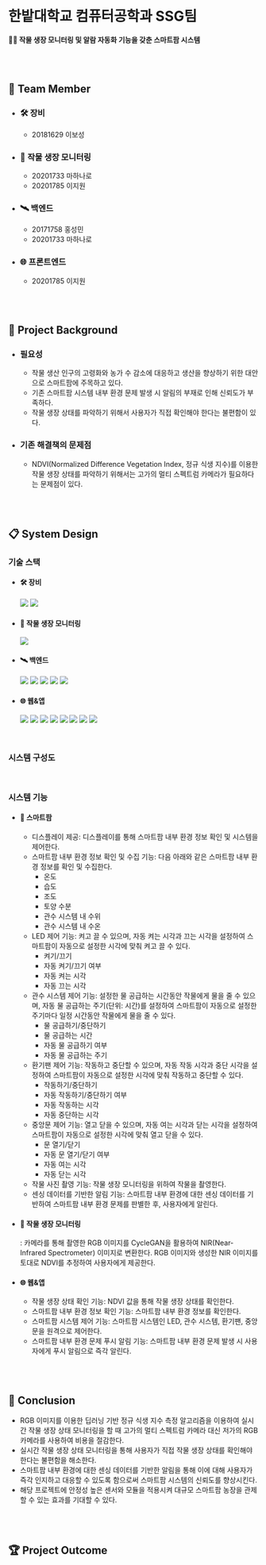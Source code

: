 # 한밭대학교 컴퓨터공학과 SSG팀
**🧑‍🌾 작물 생장 모니터링 및 알람 자동화 기능을 갖춘 스마트팜 시스템**


<br/><br/>


## 👤 Team Member
- ### 🛠 장비
  - 20181629 이보성
- ### 🌱 작물 생장 모니터링
  - 20201733 마하나로
  - 20201785 이지원
- ### 🛰 백엔드
  - 20171758 홍성민
  - 20201733 마하나로
- ### 🌐 프론트엔드
  - 20201785 이지원


<br/><br/>


## 🔎 Project Background
- ### 필요성
  - 작물 생산 인구의 고령화와 농가 수 감소에 대응하고 생산을 향상하기 위한 대안으로 스마트팜에 주목하고 있다.
  - 기존 스마트팜 시스템 내부 환경 문제 발생 시 알림의 부재로 인해 신뢰도가 부족하다.
  - 작물 생장 상태를 파악하기 위해서 사용자가 직접 확인해야 한다는 불편함이 있다.

- ### 기존 해결책의 문제점
  - NDVI(Normalized Difference Vegetation Index, 정규 식생 지수)를 이용한 작물 생장 상태를 파악하기 위해서는 고가의 멀티 스펙트럼 카메라가 필요하다는 문제점이 있다.


<br/><br/>


## 📋 System Design
### 기술 스택
- #### 🛠 장비
  <img src="https://img.shields.io/badge/Python-3776AB?style=for-the-badge&logo=Python&logoColor=white"> <img src="https://img.shields.io/badge/Raspberry Pi-A22846?style=for-the-badge&logo=Raspberry Pi&logoColor=white">

- #### 🌱 작물 생장 모니터링
  <img src="https://img.shields.io/badge/Python-3776AB?style=for-the-badge&logo=Python&logoColor=white">

- #### 🛰 백엔드
  <img src="https://img.shields.io/badge/Python-3776AB?style=for-the-badge&logo=Python&logoColor=white"> <img src="https://img.shields.io/badge/Django-092E20?style=for-the-badge&logo=Django&logoColor=white"> <img src="https://img.shields.io/badge/Django REST framework-092E20?style=for-the-badge&logo=Django&logoColor=white"> <img src="https://img.shields.io/badge/SQLite-003B57?style=for-the-badge&logo=SQLite&logoColor=white"> <img src="https://img.shields.io/badge/Firebase-FFCA28?style=for-the-badge&logo=Firebase&logoColor=black">

- #### 🌐 웹&앱
  <img src="https://img.shields.io/badge/JavaScript-F7DF1E?style=for-the-badge&logo=JavaScript&logoColor=black"> <img src="https://img.shields.io/badge/React-61DAFB?style=for-the-badge&logo=React&logoColor=black"> <img src="https://img.shields.io/badge/React Native-61DAFB?style=for-the-badge&logo=React&logoColor=black"> <img src="https://img.shields.io/badge/React Router-CA4245?style=for-the-badge&logo=React Router&logoColor=white"> <img src="https://img.shields.io/badge/Redux-764ABC?style=for-the-badge&logo=Redux&logoColor=white"> <img src="https://img.shields.io/badge/Redux Saga-999999?style=for-the-badge&logo=Redux-Saga&logoColor=white"> <img src="https://img.shields.io/badge/Axios-5A29E4?style=for-the-badge&logo=Axios&logoColor=white"> <img src="https://img.shields.io/badge/Firebase-FFCA28?style=for-the-badge&logo=Firebase&logoColor=black">

<br/>

### 시스템 구성도

<br/>

### 시스템 기능
  - #### 🏡 스마트팜
    - 디스플레이 제공: 디스플레이를 통해 스마트팜 내부 환경 정보 확인 및 시스템을 제어한다.
    - 스마트팜 내부 환경 정보 확인 및 수집 기능: 다음 아래와 같은 스마트팜 내부 환경 정보를 확인 및 수집한다.
      - 온도
      - 습도
      - 조도
      - 토양 수분
      - 관수 시스템 내 수위
      - 관수 시스템 내 수온
    - LED 제어 기능: 켜고 끌 수 있으며, 자동 켜는 시각과 끄는 시각을 설정하여 스마트팜이 자동으로 설정한 시각에 맞춰 켜고 끌 수 있다.
      - 켜기/끄기
      - 자동 켜기/끄기 여부
      - 자동 켜는 시각
      - 자동 끄는 시각
    - 관수 시스템 제어 기능: 설정한 물 공급하는 시간동안 작물에게 물을 줄 수 있으며, 자동 물 공급하는 주기(단위: 시간)를 설정하여 스마트팜이 자동으로 설정한 주기마다 일정 시간동안 작물에게 물을 줄 수 있다.
      - 물 공급하기/중단하기
      - 물 공급하는 시간
      - 자동 물 공급하기 여부
      - 자동 물 공급하는 주기
    - 환기팬 제어 기능: 작동하고 중단할 수 있으며, 자동 작동 시각과 중단 시각을 설정하여 스마트팜이 자동으로 설정한 시각에 맞춰 작동하고 중단할 수 있다.
      - 작동하기/중단하기
      - 자동 작동하기/중단하기 여부
      - 자동 작동하는 시각
      - 자동 중단하는 시각
    - 중앙문 제어 기능: 열고 닫을 수 있으며, 자동 여는 시각과 닫는 시각을 설정하여 스마트팜이 자동으로 설정한 시각에 맞춰 열고 닫을 수 있다.
      - 문 열기/닫기
      - 자동 문 열기/닫기 여부
      - 자동 여는 시각
      - 자동 닫는 시각
    - 작물 사진 촬영 기능: 작물 생장 모니터링을 위하여 작물을 촬영한다.
    - 센싱 데이터를 기반한 알림 기능: 스마트팜 내부 환경에 대한 센싱 데이터를 기반하여 스마트팜 내부 환경 문제를 판별한 후, 사용자에게 알린다.
  - #### 🌱 작물 생장 모니터링
    : 카메라를 통해 촬영한 RGB 이미지를 CycleGAN을 활용하여 NIR(Near-Infrared Spectrometer) 이미지로 변환한다. RGB 이미지와 생성한 NIR 이미지를 토대로 NDVI를 추정하여 사용자에게 제공한다.
  - #### 🌐 웹&앱
    - 작물 생장 상태 확인 기능: NDVI 값을 통해 작물 생장 상태를 확인한다.
    - 스마트팜 내부 환경 정보 확인 기능: 스마트팜 내부 환경 정보를 확인한다.
    - 스마트팜 시스템 제어 기능: 스마트팜 시스템인 LED, 관수 시스템, 환기팬, 중앙문을 원격으로 제어한다.
    - 스마트팜 내부 환경 문제 푸시 알림 기능: 스마트팜 내부 환경 문제 발생 시 사용자에게 푸시 알림으로 즉각 알린다.


<br/><br/>


## 💬 Conclusion
  - RGB 이미지를 이용한 딥러닝 기반 정규 식생 지수 측정 알고리즘을 이용하여 실시간 작물 생장 상태 모니터링을 할 때 고가의 멀티 스펙트럼 카메라 대신 저가의 RGB 카메라를 사용하여 비용을 절감한다.
  - 실시간 작물 생장 상태 모니터링을 통해 사용자가 직접 작물 생장 상태를 확인해야 한다는 불편함을 해소한다.
  - 스마트팜 내부 환경에 대한 센싱 데이터를 기반한 알림을 통해 이에 대해 사용자가 즉각 인지하고 대응할 수 있도록 함으로써 스마트팜 시스템의 신뢰도를 향상시킨다.
  - 해당 프로젝트에 안정성 높은 센서와 모듈을 적용시켜 대규모 스마트팜 농장을 관제할 수 있는 효과를 기대할 수 있다.


<br/><br/>

  
## 🏆 Project Outcome
